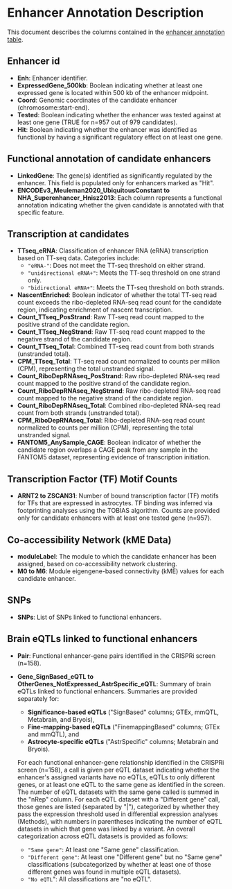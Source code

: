 # Enhancer Annotation Description

This document describes the columns contained in the [enhancer annotation table](./Enh_annot_FullTable.csv).

## Enhancer id

- **Enh**: Enhancer identifier.
- **ExpressedGene_500kb**: Boolean indicating whether at least one expressed gene is located within 500 kb of the enhancer midpoint.
- **Coord**: Genomic coordinates of the candidate enhancer (chromosome:start-end).
- **Tested**: Boolean indicating whether the enhancer was tested against at least one gene (TRUE for n=957 out of 979 candidates).
- **Hit**: Boolean indicating whether the enhancer was identified as functional by having a significant regulatory effect on at least one gene.

## Functional annotation of candidate enhancers											

- **LinkedGene**: The gene(s) identified as significantly regulated by the enhancer. This field is populated only for enhancers marked as "Hit".
- **ENCODEv3_Meuleman2020_UbiquitousConstant to NHA_Superenhancer_Hnisz2013**: Each column represents a functional annotation indicating whether the given candidate is annotated with that specific feature.

## Transcription at candidates											

- **TTseq_eRNA**: Classification of enhancer RNA (eRNA) transcription based on TT-seq data. Categories include:
  - `"eRNA-"`: Does not meet the TT-seq threshold on either strand.
  - `"unidirectional eRNA+"`: Meets the TT-seq threshold on one strand only.
  - `"bidirectional eRNA+"`: Meets the TT-seq threshold on both strands.
- **NascentEnriched**: Boolean indicator of whether the total TT-seq read count exceeds the ribo-depleted RNA-seq read count for the candidate region, indicating enrichment of nascent transcription.
- **Count_TTseq_PosStrand**: Raw TT-seq read count mapped to the positive strand of the candidate region.
- **Count_TTseq_NegStrand**: Raw TT-seq read count mapped to the negative strand of the candidate region.
- **Count_TTseq_Total**: Combined TT-seq read count from both strands (unstranded total).
- **CPM_TTseq_Total**: TT-seq read count normalized to counts per million (CPM), representing the total unstranded signal.
- **Count_RiboDepRNAseq_PosStrand**: Raw ribo-depleted RNA-seq read count mapped to the positive strand of the candidate region.
- **Count_RiboDepRNAseq_NegStrand**: Raw ribo-depleted RNA-seq read count mapped to the negative strand of the candidate region.
- **Count_RiboDepRNAseq_Total**: Combined ribo-depleted RNA-seq read count from both strands (unstranded total).
- **CPM_RiboDepRNAseq_Total**: Ribo-depleted RNA-seq read count normalized to counts per million (CPM), representing the total unstranded signal.
- **FANTOM5_AnySample_CAGE**: Boolean indicator of whether the candidate region overlaps a CAGE peak from any sample in the FANTOM5 dataset, representing evidence of transcription initiation.

## Transcription Factor (TF) Motif Counts

- **ARNT2 to ZSCAN31**: Number of bound transcription factor (TF) motifs for TFs that are expressed in astrocytes. TF binding was inferred via footprinting analyses using the TOBIAS algorithm. Counts are provided only for candidate enhancers with at least one tested gene (n=957).

## Co-accessibility Network (kME Data)

- **moduleLabel**: The module to which the candidate enhancer has been assigned, based on co-accessibility network clustering.
- **M0 to M6**: Module eigengene-based connectivity (kME) values for each candidate enhancer.

## SNPs

- **SNPs**: List of SNPs linked to functional enhancers.

##  Brain eQTLs linked to functional enhancers																							
- **Pair**: Functional enhancer-gene pairs identified in the CRISPRi screen (n=158).
- **Gene_SignBased_eQTL to OtherGenes_NotExpressed_AstrSpecific_eQTL**: Summary of brain eQTLs linked to functional enhancers. Summaries are provided separately for:
  - **Significance-based eQTLs** ("SignBased" columns; GTEx, mmQTL, Metabrain, and Bryois),
  - **Fine-mapping-based eQTLs** ("FinemappingBased" columns; GTEx and mmQTL), and
  - **Astrocyte-specific eQTLs** ("AstrSpecific" columns; Metabrain and Bryois).  
  
  For each functional enhancer-gene relationship identified in the CRISPRi screen (n=158), a call is given per eQTL dataset indicating whether the enhancer's assigned variants have no eQTLs, eQTLs to only different genes, or at least one eQTL to the same gene as identified in the screen. The number of eQTL datasets with the same gene called is summed in the "nRep" column. For each eQTL dataset with a "Different gene" call, those genes are listed (separated by "|"), categorized by whether they pass the expression threshold used in differential expression analyses (Methods), with numbers in parentheses indicating the number of eQTL datasets in which that gene was linked by a variant. An overall categorization across eQTL datasets is provided as follows:
  - `"Same gene"`: At least one "Same gene" classification.
  - `"Different gene"`: At least one "Different gene" but no "Same gene" classifications (subcategorized by whether at least one of those different genes was found in multiple eQTL datasets).
  - `"No eQTL`": All classifications are "no eQTL".
